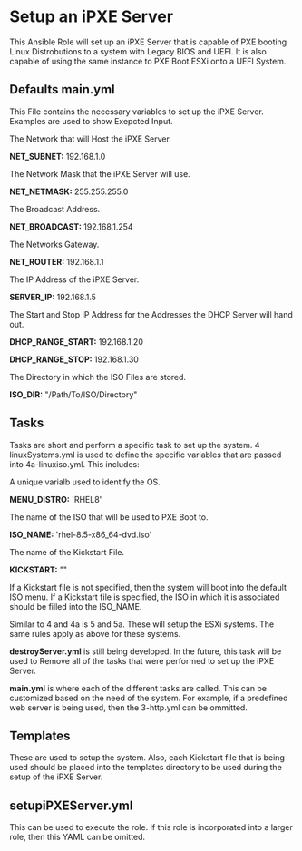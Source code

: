 # Setup an iPXE Server

This Ansible Role will set up an iPXE Server that is capable of PXE booting Linux Distrobutions to a system with Legacy BIOS and UEFI. It is also capable of using the same instance to PXE Boot ESXi onto a UEFI System.

## Defaults main.yml
This File contains the necessary variables to set up the iPXE Server. Examples are used to show Exepcted Input.

The Network that will Host the iPXE Server.

**NET_SUBNET:** 192.168.1.0

The Network Mask that the iPXE Server will use.

**NET_NETMASK:** 255.255.255.0

The Broadcast Address.

**NET_BROADCAST:** 192.168.1.254

The Networks Gateway.

**NET_ROUTER:** 192.168.1.1

The IP Address of the iPXE Server.

**SERVER_IP:** 192.168.1.5

The Start and Stop IP Address for the Addresses the DHCP Server will hand out.

**DHCP_RANGE_START:** 192.168.1.20

**DHCP_RANGE_STOP:** 192.168.1.30

The Directory in which the ISO Files are stored.

**ISO_DIR:** "/Path/To/ISO/Directory"

## Tasks
Tasks are short and perform a specific task to set up the system. 
4-linuxSystems.yml is used to define the specific variables that are passed into 4a-linuxiso.yml. This includes:

A unique varialb used to identify the OS.

**MENU_DISTRO:** 'RHEL8'

The name of the ISO that will be used to PXE Boot to.

**ISO_NAME:** 'rhel-8.5-x86_64-dvd.iso'

The name of the Kickstart File.

**KICKSTART:** ""

If a Kickstart file is not specified, then the system will boot into the default ISO menu. If a Kickstart file is specified, the ISO in which it is associated should be filled into the ISO_NAME.

Similar to 4 and 4a is 5 and 5a. These will setup the ESXi systems. The same rules apply as above for these systems.


**destroyServer.yml** is still being developed. In the future, this task will be used to Remove all of the tasks that were performed to set up the iPXE Server.


**main.yml** is where each of the different tasks are called. This can be customized based on the need of the system. For example, if a predefined web server is being used, then the 3-http.yml can be ommitted.

## Templates
These are used to setup the system. Also, each Kickstart file that is being used should be placed into the templates directory to be used during the setup of the iPXE Server.

## setupiPXEServer.yml
This can be used to execute the role. If this role is incorporated into a larger role, then this YAML can be omitted.

